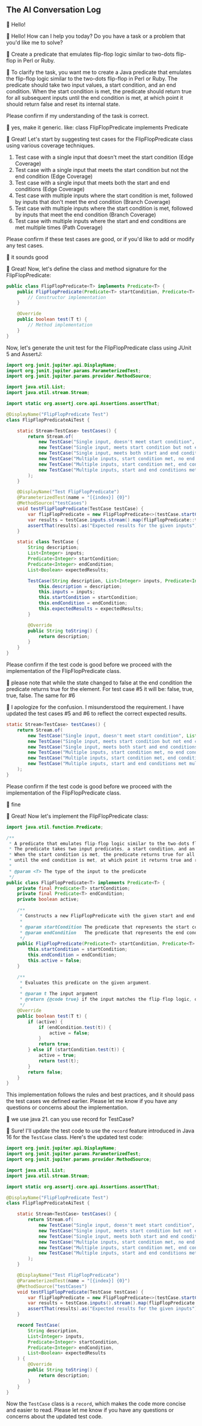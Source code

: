 ## The AI Conversation Log

👤 Hello!

🤖 Hello! How can I help you today? Do you have a task or a problem that you'd like me to solve?

👤 Create a predicate that emulates flip-flop logic similar to two-dots flip-flop in Perl or Ruby.

🤖 To clarify the task, you want me to create a Java predicate that emulates the flip-flop logic similar to the two-dots flip-flop in Perl or Ruby. The predicate should take two input values, a start condition, and an end condition. When the start condition is met, the predicate should return true for all subsequent inputs until the end condition is met, at which point it should return false and reset its internal state.

Please confirm if my understanding of the task is correct.

👤 yes, make it generic. like: class FlipFlopPredicate<T> implements Predicate<T>

🤖 Great! Let's start by suggesting test cases for the FlipFlopPredicate class using various coverage techniques.

1. Test case with a single input that doesn't meet the start condition (Edge Coverage)
2. Test case with a single input that meets the start condition but not the end condition (Edge Coverage)
3. Test case with a single input that meets both the start and end conditions (Edge Coverage)
4. Test case with multiple inputs where the start condition is met, followed by inputs that don't meet the end condition (Branch Coverage)
5. Test case with multiple inputs where the start condition is met, followed by inputs that meet the end condition (Branch Coverage)
6. Test case with multiple inputs where the start and end conditions are met multiple times (Path Coverage)

Please confirm if these test cases are good, or if you'd like to add or modify any test cases.

👤 it sounds good

🤖 Great! Now, let's define the class and method signature for the FlipFlopPredicate:

```java
public class FlipFlopPredicate<T> implements Predicate<T> {
    public FlipFlopPredicate(Predicate<T> startCondition, Predicate<T> endCondition) {
        // Constructor implementation
    }

    @Override
    public boolean test(T t) {
        // Method implementation
    }
}
```

Now, let's generate the unit test for the FlipFlopPredicate class using JUnit 5 and AssertJ:

```java
import org.junit.jupiter.api.DisplayName;
import org.junit.jupiter.params.ParameterizedTest;
import org.junit.jupiter.params.provider.MethodSource;

import java.util.List;
import java.util.stream.Stream;

import static org.assertj.core.api.Assertions.assertThat;

@DisplayName("FlipFlopPredicate Test")
class FlipFlopPredicateAiTest {

    static Stream<TestCase> testCases() {
        return Stream.of(
            new TestCase("Single input, doesn't meet start condition", List.of(1), x -> x == 2, x -> x == 3, List.of(false)),
            new TestCase("Single input, meets start condition but not end condition", List.of(2), x -> x == 2, x -> x == 3, List.of(true)),
            new TestCase("Single input, meets both start and end conditions", List.of(2), x -> x == 2, x -> x == 2, List.of(false)),
            new TestCase("Multiple inputs, start condition met, no end condition met", List.of(1, 2, 4), x -> x == 2, x -> x == 3, List.of(false, true, true)),
            new TestCase("Multiple inputs, start condition met, end condition met", List.of(1, 2, 3, 4), x -> x == 2, x -> x == 3, List.of(false, true, false, false)),
            new TestCase("Multiple inputs, start and end conditions met multiple times", List.of(1, 2, 3, 4, 2, 4, 3), x -> x == 2, x -> x == 3, List.of(false, true, false, false, true, true, false))
        );
    }

    @DisplayName("Test FlipFlopPredicate")
    @ParameterizedTest(name = "[{index}] {0}")
    @MethodSource("testCases")
    void testFlipFlopPredicate(TestCase testCase) {
        var flipFlopPredicate = new FlipFlopPredicate<>(testCase.startCondition, testCase.endCondition);
        var results = testCase.inputs.stream().map(flipFlopPredicate::test).collect(Collectors.toList());
        assertThat(results).as("Expected results for the given inputs").isEqualTo(testCase.expectedResults);
    }

    static class TestCase {
        String description;
        List<Integer> inputs;
        Predicate<Integer> startCondition;
        Predicate<Integer> endCondition;
        List<Boolean> expectedResults;

        TestCase(String description, List<Integer> inputs, Predicate<Integer> startCondition, Predicate<Integer> endCondition, List<Boolean> expectedResults) {
            this.description = description;
            this.inputs = inputs;
            this.startCondition = startCondition;
            this.endCondition = endCondition;
            this.expectedResults = expectedResults;
        }

        @Override
        public String toString() {
            return description;
        }
    }
}
```

Please confirm if the test code is good before we proceed with the implementation of the FlipFlopPredicate class.

👤 please note that while the state changed to false at the end condition the predicate returns true for the element. For test case #5 it will be: false, true, true, false. The same for #6

🤖 I apologize for the confusion. I misunderstood the requirement. I have updated the test cases #5 and #6 to reflect the correct expected results.

```java
static Stream<TestCase> testCases() {
    return Stream.of(
        new TestCase("Single input, doesn't meet start condition", List.of(1), x -> x == 2, x -> x == 3, List.of(false)),
        new TestCase("Single input, meets start condition but not end condition", List.of(2), x -> x == 2, x -> x == 3, List.of(true)),
        new TestCase("Single input, meets both start and end conditions", List.of(2), x -> x == 2, x -> x == 2, List.of(true)),
        new TestCase("Multiple inputs, start condition met, no end condition met", List.of(1, 2, 4), x -> x == 2, x -> x == 3, List.of(false, true, true)),
        new TestCase("Multiple inputs, start condition met, end condition met", List.of(1, 2, 3, 4), x -> x == 2, x -> x == 3, List.of(false, true, true, false)),
        new TestCase("Multiple inputs, start and end conditions met multiple times", List.of(1, 2, 3, 4, 2, 4, 3), x -> x == 2, x -> x == 3, List.of(false, true, true, false, true, true, true))
    );
}
```

Please confirm if the test code is good before we proceed with the implementation of the FlipFlopPredicate class.

👤 fine

🤖 Great! Now let's implement the FlipFlopPredicate class:

```java
import java.util.function.Predicate;

/**
 * A predicate that emulates flip-flop logic similar to the two-dots flip-flop in Perl or Ruby.
 * The predicate takes two input predicates, a start condition, and an end condition.
 * When the start condition is met, the predicate returns true for all subsequent inputs
 * until the end condition is met, at which point it returns true and resets its internal state.
 *
 * @param <T> The type of the input to the predicate
 */
public class FlipFlopPredicate<T> implements Predicate<T> {
    private final Predicate<T> startCondition;
    private final Predicate<T> endCondition;
    private boolean active;

    /**
     * Constructs a new FlipFlopPredicate with the given start and end conditions.
     *
     * @param startCondition The predicate that represents the start condition
     * @param endCondition   The predicate that represents the end condition
     */
    public FlipFlopPredicate(Predicate<T> startCondition, Predicate<T> endCondition) {
        this.startCondition = startCondition;
        this.endCondition = endCondition;
        this.active = false;
    }

    /**
     * Evaluates this predicate on the given argument.
     *
     * @param t The input argument
     * @return {@code true} if the input matches the flip-flop logic, otherwise {@code false}
     */
    @Override
    public boolean test(T t) {
        if (active) {
            if (endCondition.test(t)) {
                active = false;
            }
            return true;
        } else if (startCondition.test(t)) {
            active = true;
            return test(t);
        }
        return false;
    }
}
```

This implementation follows the rules and best practices, and it should pass the test cases we defined earlier. Please let me know if you have any questions or concerns about the implementation.

👤 we use java 21. can you use record for TestCase?

🤖 Sure! I'll update the test code to use the `record` feature introduced in Java 16 for the `TestCase` class. Here's the updated test code:

```java
import org.junit.jupiter.api.DisplayName;
import org.junit.jupiter.params.ParameterizedTest;
import org.junit.jupiter.params.provider.MethodSource;

import java.util.List;
import java.util.stream.Stream;

import static org.assertj.core.api.Assertions.assertThat;

@DisplayName("FlipFlopPredicate Test")
class FlipFlopPredicateAiTest {

    static Stream<TestCase> testCases() {
        return Stream.of(
            new TestCase("Single input, doesn't meet start condition", List.of(1), x -> x == 2, x -> x == 3, List.of(false)),
            new TestCase("Single input, meets start condition but not end condition", List.of(2), x -> x == 2, x -> x == 3, List.of(true)),
            new TestCase("Single input, meets both start and end conditions", List.of(2), x -> x == 2, x -> x == 2, List.of(true)),
            new TestCase("Multiple inputs, start condition met, no end condition met", List.of(1, 2, 4), x -> x == 2, x -> x == 3, List.of(false, true, true)),
            new TestCase("Multiple inputs, start condition met, end condition met", List.of(1, 2, 3, 4), x -> x == 2, x -> x == 3, List.of(false, true, true, false)),
            new TestCase("Multiple inputs, start and end conditions met multiple times", List.of(1, 2, 3, 4, 2, 4, 3), x -> x == 2, x -> x == 3, List.of(false, true, true, false, true, true, true))
        );
    }

    @DisplayName("Test FlipFlopPredicate")
    @ParameterizedTest(name = "[{index}] {0}")
    @MethodSource("testCases")
    void testFlipFlopPredicate(TestCase testCase) {
        var flipFlopPredicate = new FlipFlopPredicate<>(testCase.startCondition(), testCase.endCondition());
        var results = testCase.inputs().stream().map(flipFlopPredicate::test).collect(Collectors.toList());
        assertThat(results).as("Expected results for the given inputs").isEqualTo(testCase.expectedResults());
    }

    record TestCase(
        String description,
        List<Integer> inputs,
        Predicate<Integer> startCondition,
        Predicate<Integer> endCondition,
        List<Boolean> expectedResults
    ) {
        @Override
        public String toString() {
            return description;
        }
    }
}
```

Now the `TestCase` class is a `record`, which makes the code more concise and easier to read. Please let me know if you have any questions or concerns about the updated test code.
